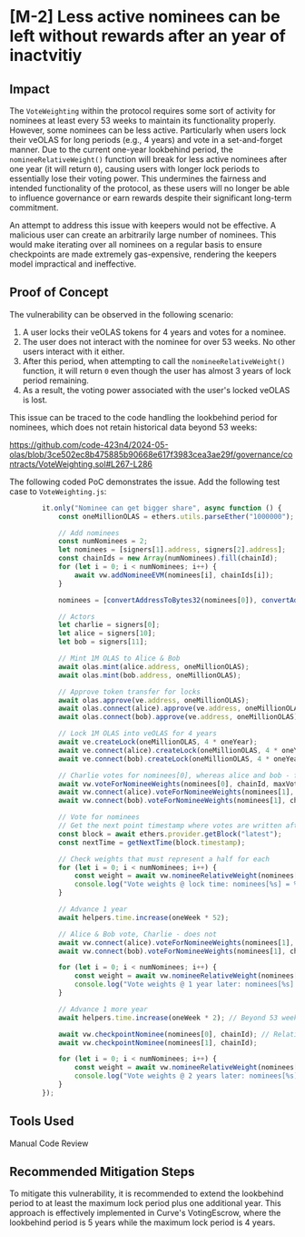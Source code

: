 # [M-2] Less active nominees can be left without rewards after an year of inactvitiy

## Impact

The `VoteWeighting` within the protocol requires some sort of activity for nominees at least every 53 weeks to maintain its functionality properly. However, some nominees can be less active. Particularly when users lock their veOLAS for long periods (e.g., 4 years) and vote in a set-and-forget manner. Due to the current one-year lookbehind period, the `nomineeRelativeWeight()` function will break for less active nominees after one year (it will return `0`), causing users with longer lock periods to essentially lose their voting power. This undermines the fairness and intended functionality of the protocol, as these users will no longer be able to influence governance or earn rewards despite their significant long-term commitment.

An attempt to address this issue with keepers would not be effective. A malicious user can create an arbitrarily large number of nominees. This would make iterating over all nominees on a regular basis to ensure checkpoints are made extremely gas-expensive, rendering the keepers model impractical and ineffective.

## Proof of Concept

The vulnerability can be observed in the following scenario:

1. A user locks their veOLAS tokens for 4 years and votes for a nominee.
2. The user does not interact with the nominee for over 53 weeks. No other users interact with it either.
3. After this period, when attempting to call the `nomineeRelativeWeight()` function, it will return `0` even though the user has almost 3 years of lock period remaining.
4. As a result, the voting power associated with the user's locked veOLAS is lost.

This issue can be traced to the code handling the lookbehind period for nominees, which does not retain historical data beyond 53 weeks:

https://github.com/code-423n4/2024-05-olas/blob/3ce502ec8b475885b90668e617f3983cea3ae29f/governance/contracts/VoteWeighting.sol#L267-L286

The following coded PoC demonstrates the issue. Add the following test case to `VoteWeighting.js`:

```js
        it.only("Nominee can get bigger share", async function () {
            const oneMillionOLAS = ethers.utils.parseEther("1000000");

            // Add nominees
            const numNominees = 2;
            let nominees = [signers[1].address, signers[2].address];
            const chainIds = new Array(numNominees).fill(chainId);
            for (let i = 0; i < numNominees; i++) {
                await vw.addNomineeEVM(nominees[i], chainIds[i]);
            }

            nominees = [convertAddressToBytes32(nominees[0]), convertAddressToBytes32(nominees[1])];

            // Actors
            let charlie = signers[0];
            let alice = signers[10];
            let bob = signers[11];

            // Mint 1M OLAS to Alice & Bob
            await olas.mint(alice.address, oneMillionOLAS);
            await olas.mint(bob.address, oneMillionOLAS);

            // Approve token transfer for locks
            await olas.approve(ve.address, oneMillionOLAS);
            await olas.connect(alice).approve(ve.address, oneMillionOLAS);
            await olas.connect(bob).approve(ve.address, oneMillionOLAS);

            // Lock 1M OLAS into veOLAS for 4 years
            await ve.createLock(oneMillionOLAS, 4 * oneYear);
            await ve.connect(alice).createLock(oneMillionOLAS, 4 * oneYear);
            await ve.connect(bob).createLock(oneMillionOLAS, 4 * oneYear);

            // Charlie votes for nominees[0], whereas alice and bob - for nominees[1]
            await vw.voteForNomineeWeights(nominees[0], chainId, maxVoteWeight);
            await vw.connect(alice).voteForNomineeWeights(nominees[1], chainId, maxVoteWeight);
            await vw.connect(bob).voteForNomineeWeights(nominees[1], chainId, maxVoteWeight);

            // Vote for nominees
            // Get the next point timestamp where votes are written after voting
            const block = await ethers.provider.getBlock("latest");
            const nextTime = getNextTime(block.timestamp);

            // Check weights that must represent a half for each
            for (let i = 0; i < numNominees; i++) {
                const weight = await vw.nomineeRelativeWeight(nominees[i], chainIds[i], nextTime);
                console.log("Vote weights @ lock time: nominees[%s] = %s", i, Number(weight.relativeWeight) / E18);
            }

            // Advance 1 year
            await helpers.time.increase(oneWeek * 52);

            // Alice & Bob vote, Charlie - does not
            await vw.connect(alice).voteForNomineeWeights(nominees[1], chainId, maxVoteWeight);
            await vw.connect(bob).voteForNomineeWeights(nominees[1], chainId, maxVoteWeight);

            for (let i = 0; i < numNominees; i++) {
                const weight = await vw.nomineeRelativeWeight(nominees[i], chainIds[i], nextTime + (oneWeek * 52));
                console.log("Vote weights @ 1 year later: nominees[%s] weight = %s", i, Number(weight.relativeWeight) / E18);
            }

            // Advance 1 more year
            await helpers.time.increase(oneWeek * 2); // Beyond 53 weeks

            await vw.checkpointNominee(nominees[0], chainId); // Relative weight will be broken despite this checkpoint
            await vw.checkpointNominee(nominees[1], chainId);

            for (let i = 0; i < numNominees; i++) {
                const weight = await vw.nomineeRelativeWeight(nominees[i], chainIds[i], nextTime + (oneWeek * 54));
                console.log("Vote weights @ 2 years later: nominees[%s] weight = %s", i, Number(weight.relativeWeight) / E18);
            }
        });
```

## Tools Used

Manual Code Review

## Recommended Mitigation Steps

To mitigate this vulnerability, it is recommended to extend the lookbehind period to at least the maximum lock period plus one additional year. This approach is effectively implemented in Curve's VotingEscrow, where the lookbehind period is 5 years while the maximum lock period is 4 years.
